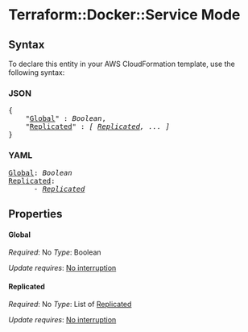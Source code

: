 # Terraform::Docker::Service Mode

## Syntax

To declare this entity in your AWS CloudFormation template, use the following syntax:

### JSON

<pre>
{
    "<a href="#global" title="Global">Global</a>" : <i>Boolean</i>,
    "<a href="#replicated" title="Replicated">Replicated</a>" : <i>[ <a href="mode-replicated.md">Replicated</a>, ... ]</i>
}
</pre>

### YAML

<pre>
<a href="#global" title="Global">Global</a>: <i>Boolean</i>
<a href="#replicated" title="Replicated">Replicated</a>: <i>
      - <a href="mode-replicated.md">Replicated</a></i>
</pre>

## Properties

#### Global

_Required_: No
_Type_: Boolean

_Update requires_: [No interruption](https://docs.aws.amazon.com/AWSCloudFormation/latest/UserGuide/using-cfn-updating-stacks-update-behaviors.html#update-no-interrupt)

#### Replicated

_Required_: No
_Type_: List of <a href="mode-replicated.md">Replicated</a>

_Update requires_: [No interruption](https://docs.aws.amazon.com/AWSCloudFormation/latest/UserGuide/using-cfn-updating-stacks-update-behaviors.html#update-no-interrupt)

